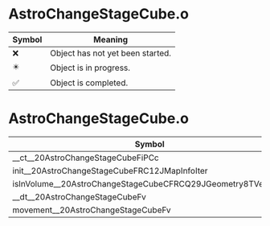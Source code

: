 # AstroChangeStageCube.o
| Symbol | Meaning 
| ------------- | ------------- 
| :x: | Object has not yet been started. 
| :eight_pointed_black_star: | Object is in progress. 
| :white_check_mark: | Object is completed. 


# AstroChangeStageCube.o
| Symbol | Decompiled? |
| ------------- | ------------- |
| __ct__20AstroChangeStageCubeFiPCc | :white_check_mark: |
| init__20AstroChangeStageCubeFRC12JMapInfoIter | :white_check_mark: |
| isInVolume__20AstroChangeStageCubeCFRCQ29JGeometry8TVec3&lt;f&gt; | :white_check_mark: |
| __dt__20AstroChangeStageCubeFv | :white_check_mark: |
| movement__20AstroChangeStageCubeFv | :white_check_mark: |
